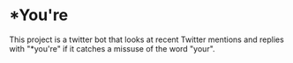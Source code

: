 # *You're
This project is a twitter bot that looks at recent Twitter mentions and replies with "*you're" if it catches a missuse of the word "your".
